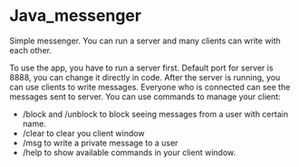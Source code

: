 # Java_messenger
Simple messenger. You can run a server and many clients can write with each other.


To use the app, you have to run a server first. Default port for server is 8888, you can change it directly in code.
After the server is running, you can use clients to write messages. Everyone who is connected can see the messages sent to server. 
You can use commands to manage your client:
* /block and /unblock to block seeing messages from a user with certain name.
* /clear to clear you client window
* /msg to write a private message to a user
* /help to show available commands in your client window.
